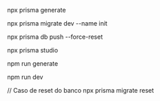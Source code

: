 npx prisma generate

npx prisma migrate dev --name init

npx prisma db push --force-reset

npx prisma studio

npm run generate 

npm run dev

// Caso de reset do banco
npx prisma migrate reset
